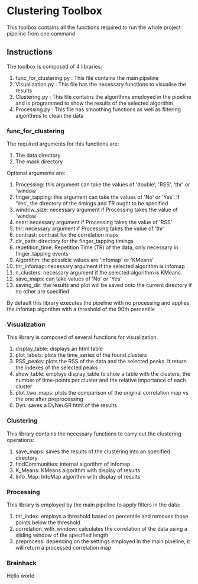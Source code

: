 # Clustering Toolbox

This toolbox contains all the functions required to run the whole project pipeline from one command

## Instructions

The toolbox is composed of 4 libraries:

1. func_for_clustering.py : This file contains the main pipeline
2. Visualization.py : This file has the necessary functions to visualise the results
3. Clustering.py : This file contains the algorithms employed in the pipeline and is programmed to show the results of the selected algorithm
4. Processing.py : This file has smoothing functions as well as filtering algorithms to clean the data


### func_for_clustering

The required arguments for this functions are:

1. The data directory
2. The mask directory

Optional arguments are:

1. Processing: this argument can take the values of 'double', 'RSS', 'thr' or 'window'
2. finger_tapping: this argument can take the values of 'No' or 'Yes'. If 'Yes', the directory of the timings and TR ought to be specified
3. window_size: necessary argument if Processing takes the value of 'window'
4. near: necessary argument if Processing takes the value of 'RSS'
5. thr: necessary argument if Processing takes the value of 'thr'
6. contrast: contrast for the correlation maps
7. dir_path: directory for the finger_tapping timings
8. repetition_time: Repetition Time (TR) of the data, only necessary in finger_tapping events
9. Algorithm: the possible values are 'infomap' or 'KMeans' 
10. thr_infomap: necessary argument if the selected algorithm is infomap
11. n_clusters: necessary argument if the selected algorithm is KMeans
12. save_maps: can take values of 'No' or 'Yes'
13. saving_dir: the results and plot will be saved onto the current directory if no other are specified

By default this library executes the pipeline with no processing and applies the infomap algorithm with a threshold of the 90th percentile

### Visualization

This library is composed of several functions for visualization.

1. display_table: displays an html table 
2. plot_labels: plots the time_series of the found clusters
3. RSS_peaks: plots the RSS of the data and the selected peaks. It return the indexes of the selected peaks
4. show_table: employs display_table to show a table with the clusters, the number of time-points per cluster and the relative importance of each cluster
5. plot_two_maps: plots the comparison of the original correlation map vs the one after preprocessing
6. Dyn: saves a DyNeuSR html of the results

### Clustering

This library contains the necessary functions to carry out the clustering operations:

1. save_maps: saves the results of the clustering into an specified directory
2. findCommunities: internal algorithm of infomap
3. K_Means: KMeans algorithm with display of results
4. Info_Map: InfoMap algorithm with display of results

### Processing

This library is employed by the main pipeline to apply filters in the data:

1. thr_index: employs a threshold based on percentile and removes those points below the threshold
2. correlation_with_window: calculates the correlation of the data using a sliding window of the specified length
3. preprocess: depending on the settings employed in the main pipeline, it will return a processed correlation map 


### Brainhack
Hello world